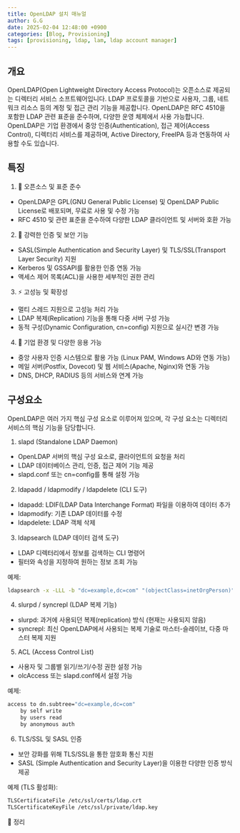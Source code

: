 ```yaml
---
title: OpenLDAP 설치 매뉴얼
author: G.G
date: 2025-02-04 12:48:00 +0900
categories: [Blog, Provisioning]
tags: [provisioning, ldap, lam, ldap account manager]
---
```


## 개요
OpenLDAP(Open Lightweight Directory Access Protocol)는 오픈소스로 제공되는 디렉터리 서비스 소프트웨어입니다. LDAP 프로토콜을 기반으로 사용자, 그룹, 네트워크 리소스 등의 계정 및 접근 관리 기능을 제공합니다. OpenLDAP은 RFC 4510을 포함한 LDAP 관련 표준을 준수하며, 다양한 운영 체제에서 사용 가능합니다.
OpenLDAP은 기업 환경에서 중앙 인증(Authentication), 접근 제어(Access Control), 디렉터리 서비스를 제공하며, Active Directory, FreeIPA 등과 연동하여 사용할 수도 있습니다.

## 특징
1. 📌 오픈소스 및 표준 준수
- OpenLDAP은 GPL(GNU General Public License) 및 OpenLDAP Public License로 배포되며, 무료로 사용 및 수정 가능
- RFC 4510 및 관련 표준을 준수하여 다양한 LDAP 클라이언트 및 서버와 호환 가능

2. 🔐 강력한 인증 및 보안 기능
- SASL(Simple Authentication and Security Layer) 및 TLS/SSL(Transport Layer Security) 지원
- Kerberos 및 GSSAPI를 활용한 인증 연동 가능
- 액세스 제어 목록(ACL)을 사용한 세부적인 권한 관리

3. ⚡ 고성능 및 확장성
- 멀티 스레드 지원으로 고성능 처리 가능
- LDAP 복제(Replication) 기능을 통해 다중 서버 구성 가능
- 동적 구성(Dynamic Configuration, cn=config) 지원으로 실시간 변경 가능

4. 🏢 기업 환경 및 다양한 응용 가능
- 중앙 사용자 인증 시스템으로 활용 가능 (Linux PAM, Windows AD와 연동 가능)
- 메일 서버(Postfix, Dovecot) 및 웹 서비스(Apache, Nginx)와 연동 가능
- DNS, DHCP, RADIUS 등의 서비스와 연계 가능

## 구성요소
OpenLDAP은 여러 가지 핵심 구성 요소로 이루어져 있으며, 각 구성 요소는 디렉터리 서비스의 핵심 기능을 담당합니다.

1) slapd (Standalone LDAP Daemon)
- OpenLDAP 서버의 핵심 구성 요소로, 클라이언트의 요청을 처리
- LDAP 데이터베이스 관리, 인증, 접근 제어 기능 제공
- slapd.conf 또는 cn=config를 통해 설정 가능

2) ldapadd / ldapmodify / ldapdelete (CLI 도구)
- ldapadd: LDIF(LDAP Data Interchange Format) 파일을 이용하여 데이터 추가
- ldapmodify: 기존 LDAP 데이터를 수정
- ldapdelete: LDAP 객체 삭제

3) ldapsearch (LDAP 데이터 검색 도구)
- LDAP 디렉터리에서 정보를 검색하는 CLI 명령어
- 필터와 속성을 지정하여 원하는 정보 조회 가능

예제:
```bash
ldapsearch -x -LLL -b "dc=example,dc=com" "(objectClass=inetOrgPerson)"
```

4) slurpd / syncrepl (LDAP 복제 기능)
- slurpd: 과거에 사용되던 복제(replication) 방식 (현재는 사용되지 않음)
- syncrepl: 최신 OpenLDAP에서 사용되는 복제 기술로 마스터-슬레이브, 다중 마스터 복제 지원

5) ACL (Access Control List)
- 사용자 및 그룹별 읽기/쓰기/수정 권한 설정 가능
- olcAccess 또는 slapd.conf에서 설정 가능

예제:
```bash
access to dn.subtree="dc=example,dc=com"
    by self write
    by users read
    by anonymous auth
```

6) TLS/SSL 및 SASL 인증
- 보안 강화를 위해 TLS/SSL을 통한 암호화 통신 지원
- SASL (Simple Authentication and Security Layer)을 이용한 다양한 인증 방식 제공

예제 (TLS 활성화):
```bash
TLSCertificateFile /etc/ssl/certs/ldap.crt
TLSCertificateKeyFile /etc/ssl/private/ldap.key
```

📌 정리
